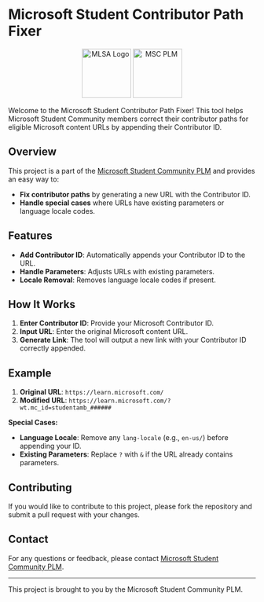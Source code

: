 # Microsoft Student Contributor Path Fixer

<p align="center">
  <img src="https://miro.medium.com/v2/resize:fit:1400/1*fMCdGCokXoh8CECCD7j9Og.png" alt="MLSA Logo" width="100"/>
  <img src="https://scontent.fcrk3-3.fna.fbcdn.net/v/t39.30808-6/454367889_915125600632813_8988608152099054641_n.jpg?_nc_cat=100&ccb=1-7&_nc_sid=6ee11a&_nc_eui2=AeE8YsLm2dgoNpW8E5JE8rSX8Vzr7lwFIO7xXOvuXAUg7oWSG1DnAgV-KQVW3yW25R0TCCBSEd8IxYHDMwME2kfM&_nc_ohc=Orh0JlUpUOUQ7kNvgHJtdrP&_nc_ht=scontent.fcrk3-3.fna&oh=00_AYBfZB8gbJmrQW9NU0sH4I6soaT8mt2x2lAL26WC1oPICg&oe=66D71B12" alt="MSC PLM" width="100"/>
</p>

Welcome to the Microsoft Student Contributor Path Fixer! This tool helps Microsoft Student Community members correct their contributor paths for eligible Microsoft content URLs by appending their Contributor ID.

## Overview

This project is a part of the [Microsoft Student Community PLM](https://web.facebook.com/plmmsc) and provides an easy way to:

- **Fix contributor paths** by generating a new URL with the Contributor ID.
- **Handle special cases** where URLs have existing parameters or language locale codes.

## Features

- **Add Contributor ID**: Automatically appends your Contributor ID to the URL.
- **Handle Parameters**: Adjusts URLs with existing parameters.
- **Locale Removal**: Removes language locale codes if present.

## How It Works

1. **Enter Contributor ID**: Provide your Microsoft Contributor ID.
2. **Input URL**: Enter the original Microsoft content URL.
3. **Generate Link**: The tool will output a new link with your Contributor ID correctly appended.

## Example

1. **Original URL**: `https://learn.microsoft.com/`
2. **Modified URL**: `https://learn.microsoft.com/?wt.mc_id=studentamb_######`

**Special Cases:**

- **Language Locale**: Remove any `lang-locale` (e.g., `en-us/`) before appending your ID.
- **Existing Parameters**: Replace `?` with `&` if the URL already contains parameters.

## Contributing

If you would like to contribute to this project, please fork the repository and submit a pull request with your changes.

## Contact

For any questions or feedback, please contact [Microsoft Student Community PLM](mailto:plm.mscorg@outlook.com).

---

This project is brought to you by the Microsoft Student Community PLM.
